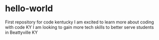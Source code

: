 # hello-world
First repository for code kentucky 
I am excited to learn more about coding with code KY 
I am looking to gain more tech skills to better serve students in Beattyville KY
